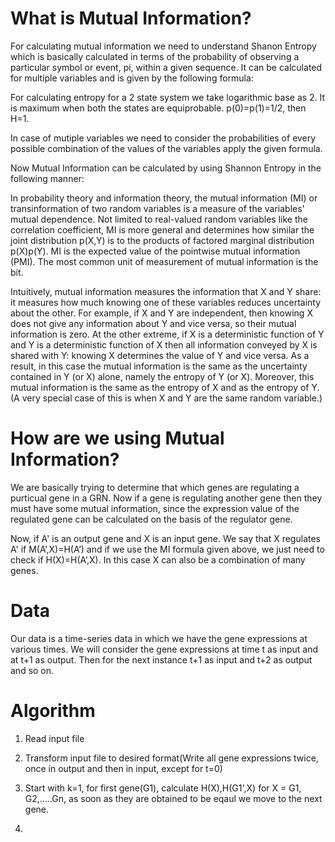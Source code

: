 # What is Mutual Information?

For calculating mutual information we need to understand Shanon Entropy which is basically calculated in terms of the probability of observing a particular symbol or event, pi, within a given sequence. It can be calculated for multiple variables and is given by the following formula:

For calculating entropy for a 2 state system we take logarithmic base as 2. It is maximum when both the states are equiprobable. p(0)=p(1)=1/2, then H=1.

In case of mutiple variables we need to consider the probabilities of every possible combination of the values of the variables apply the given formula.

Now Mutual Information can be calculated by using Shannon Entropy in the following manner:


In probability theory and information theory, the mutual information (MI) or transinformation of two random variables is a measure of the variables' mutual dependence. Not limited to real-valued random variables like the correlation coefficient, MI is more general and determines how similar the joint distribution p(X,Y) is to the products of factored marginal distribution p(X)p(Y). MI is the expected value of the pointwise mutual information (PMI). The most common unit of measurement of mutual information is the bit.

Intuitively, mutual information measures the information that X and Y share: it measures how much knowing one of these variables reduces uncertainty about the other. For example, if X and Y are independent, then knowing X does not give any information about Y and vice versa, so their mutual information is zero. At the other extreme, if X is a deterministic function of Y and Y is a deterministic function of X then all information conveyed by X is shared with Y: knowing X determines the value of Y and vice versa. As a result, in this case the mutual information is the same as the uncertainty contained in Y (or X) alone, namely the entropy of Y (or X). Moreover, this mutual information is the same as the entropy of X and as the entropy of Y. (A very special case of this is when X and Y are the same random variable.)

# How are we using Mutual Information?

We are basically trying to determine that which genes are regulating a purticual gene in a GRN. Now if a gene is regulating another gene then they must have some mutual information, since the expression value of the regulated gene can be calculated on the basis of the regulator gene.

Now, if A' is an output gene and X is an input gene. We say that X regulates A' if M(A’,X)=H(A’) and if we use the MI formula given above, we just need to check if H(X)=H(A’,X). In this case X can also be a combination of many genes.


# Data

Our data is a time-series data in which we have the gene expressions at various times. We will consider the gene expressions at time t as input and at t+1 as output. Then for the next instance t+1 as input and t+2 as output and so on.

# Algorithm

1. Read input file

2. Transform input file to desired format(Write all gene expressions twice, once in output and then in input, except for t=0)

3. Start with k=1, for first gene(G1), calculate H(X),H(G1',X) for X = G1, G2,.....Gn, as soon as they are obtained to be eqaul we move to the next gene.

4.